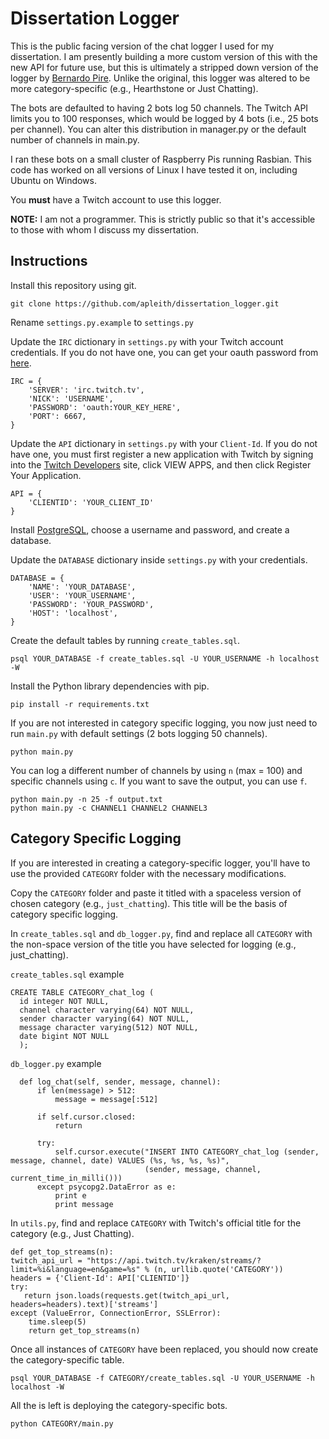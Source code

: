 # Dissertation Logger

This is the public facing version of the chat logger I used for my dissertation. I am presently building a more custom version of this with the new API for future use, but this is ultimately a stripped down version of the logger by [Bernardo Pire](https://github.com/bernardopires/twitch-chat-logger "twitch-chat-logger"). Unlike the original, this logger was altered to be more category-specific (e.g., Hearthstone or Just Chatting).

The bots are defaulted to having 2 bots log 50 channels. The Twitch API limits you to 100 responses, which would be logged by 4 bots (i.e., 25 bots per channel). You can alter this distribution in manager.py or the default number of channels in main.py.

I ran these bots on a small cluster of Raspberry Pis running Rasbian. This code has worked on all versions of Linux I have tested it on, including Ubuntu on Windows.

You **must** have a Twitch account to use this logger.

**NOTE:** I am not a programmer. This is strictly public so that it's accessible to those with whom I discuss my dissertation.

## Instructions
Install this repository using git.

    git clone https://github.com/apleith/dissertation_logger.git

Rename ``settings.py.example`` to ``settings.py``

Update the ``IRC`` dictionary in ``settings.py`` with your Twitch account credentials. If you do not have one, you can get your oauth password from [here](http://twitchapps.com/tmi/ "Twitch Chat OAuth Password Generator").

    IRC = {
        'SERVER': 'irc.twitch.tv',
        'NICK': 'USERNAME',
        'PASSWORD': 'oauth:YOUR_KEY_HERE',
        'PORT': 6667,
    }

Update the ``API`` dictionary in ``settings.py`` with your ``Client-Id``. If you do not have one, you must first register a new application with Twitch by signing into the [Twitch Developers](https://dev.twitch.tv/ "Twitch Developers") site, click VIEW APPS, and then click Register Your Application.

    API = {
        'CLIENTID': 'YOUR_CLIENT_ID'
    }

Install [PostgreSQL](https://www.postgresql.org/download/ "PostgreSQL Download"), choose a username and password, and create a database.

Update the ``DATABASE`` dictionary inside ``settings.py`` with your credentials.

    DATABASE = {
        'NAME': 'YOUR_DATABASE',
        'USER': 'YOUR_USERNAME',
        'PASSWORD': 'YOUR_PASSWORD',
        'HOST': 'localhost',
    }

Create the default tables by running ``create_tables.sql``.

    psql YOUR_DATABASE -f create_tables.sql -U YOUR_USERNAME -h localhost -W

Install the Python library dependencies with pip.

    pip install -r requirements.txt

If you are not interested in category specific logging, you now just need to run ``main.py`` with default settings (2 bots logging 50 channels).

    python main.py

You can log a different number of channels by using ``n`` (max = 100) and specific channels using ``c``. If you want to save the output, you can use ``f``.

    python main.py -n 25 -f output.txt
    python main.py -c CHANNEL1 CHANNEL2 CHANNEL3

## Category Specific Logging
If you are interested in creating a category-specific logger, you'll have to use the provided ``CATEGORY`` folder with the necessary modifications.

Copy the ``CATEGORY`` folder and paste it titled with a spaceless version of chosen category (e.g., ``just_chatting``). This title will be the basis of category specific logging.

In ``create_tables.sql`` and ``db_logger.py``, find and replace all ``CATEGORY`` with the non-space version of the title you have selected for logging (e.g., just_chatting).

``create_tables.sql`` example

    CREATE TABLE CATEGORY_chat_log (
      id integer NOT NULL,
      channel character varying(64) NOT NULL,
      sender character varying(64) NOT NULL,
      message character varying(512) NOT NULL,
      date bigint NOT NULL
      );

``db_logger.py`` example

      def log_chat(self, sender, message, channel):
          if len(message) > 512:
              message = message[:512]

          if self.cursor.closed:
              return

          try:
              self.cursor.execute("INSERT INTO CATEGORY_chat_log (sender, message, channel, date) VALUES (%s, %s, %s, %s)",
                                  (sender, message, channel, current_time_in_milli()))
          except psycopg2.DataError as e:
              print e
              print message

In ``utils.py``, find and replace ``CATEGORY`` with Twitch's official title for the category (e.g., Just Chatting).

    def get_top_streams(n):
    twitch_api_url = "https://api.twitch.tv/kraken/streams/?limit=%i&language=en&game=%s" % (n, urllib.quote('CATEGORY'))
    headers = {'Client-Id': API['CLIENTID']}
    try:
       return json.loads(requests.get(twitch_api_url, headers=headers).text)['streams']
    except (ValueError, ConnectionError, SSLError):
        time.sleep(5)
        return get_top_streams(n)

Once all instances of ``CATEGORY`` have been replaced, you should now create the category-specific table.

    psql YOUR_DATABASE -f CATEGORY/create_tables.sql -U YOUR_USERNAME -h localhost -W

All the is left is deploying the category-specific bots.

    python CATEGORY/main.py
